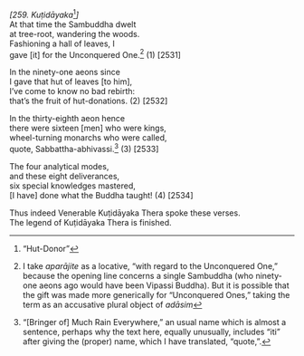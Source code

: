 *\[259. Kuṭidāyaka*[^1]*\]*  
At that time the Sambuddha dwelt  
at tree-root, wandering the woods.  
Fashioning a hall of leaves, I  
gave \[it\] for the Unconquered One.[^2] (1) \[2531\]

In the ninety-one aeons since  
I gave that hut of leaves \[to him\],  
I’ve come to know no bad rebirth:  
that’s the fruit of hut-donations. (2) \[2532\]

In the thirty-eighth aeon hence  
there were sixteen \[men\] who were kings,  
wheel-turning monarchs who were called,  
quote, Sabbattha-abhivassi.[^3] (3) \[2533\]

The four analytical modes,  
and these eight deliverances,  
six special knowledges mastered,  
\[I have\] done what the Buddha taught! (4) \[2534\]

Thus indeed Venerable Kuṭidāyaka Thera spoke these verses.  
The legend of Kuṭidāyaka Thera is finished.  
[^1]: “Hut-Donor”  
[^2]: I take *aparājite* as a locative, “with regard to the Unconquered
    One,” because the opening line concerns a single Sambuddha (who
    ninety-one aeons ago would have been Vipassi Buddha). But it is
    possible that the gift was made more generically for “Unconquered
    Ones,” taking the term as an accusative plural object of *adāsim*  
[^3]: “\[Bringer of\] Much Rain Everywhere,” an usual name which is
    almost a sentence, perhaps why the text here, equally unusually,
    includes “iti” after giving the (proper) name, which I have
    translated, “quote,”.
